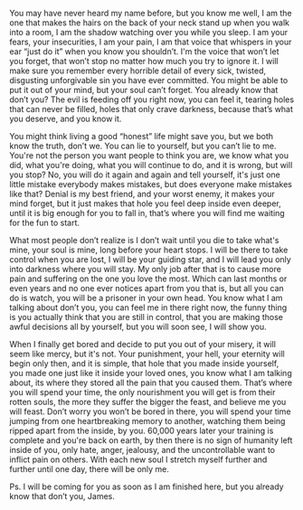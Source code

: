  

You may have never heard my name before, but you know me well, I am the one that makes the hairs on the back of your neck stand up when you walk into a room, I am the shadow watching over you while you sleep. I am your fears, your insecurities, I am your pain, I am that voice that whispers in your ear “just do it” when you know you shouldn’t. I'm the voice that won’t let you forget, that won’t stop no matter how much you try to ignore it. I will make sure you remember every horrible detail of every sick, twisted, disgusting unforgivable sin you have ever committed. You might be able to put it out of your mind, but your soul can’t forget. You already know that don’t you? The evil is feeding off you right now, you can feel it, tearing holes that can never be filled, holes that only crave darkness, because that’s what you deserve, and you know it. 

You might think living a good “honest” life might save you, but we both know the truth, don’t we. You can lie to yourself, but you can’t lie to me. You're not the person you want people to think you are, we know what you did, what you're doing, what you will continue to do, and it is wrong, but will you stop? No, you will do it again and again and tell yourself, it's just one little mistake everybody makes mistakes, but does everyone make mistakes like that? Denial is my best friend, and your worst enemy, it makes your mind forget, but it just makes that hole you feel deep inside even deeper, until it is big enough for you to fall in, that’s where you will find me waiting for the fun to start. 

What most people don’t realize is I don’t wait until you die to take what's mine, your soul is mine, long before your heart stops. I will be there to take control when you are lost, I will be your guiding star, and I will lead you only into darkness where you will stay. My only job after that is to cause more pain and suffering on the one you love the most. Which can last months or even years and no one ever notices apart from you that is, but all you can do is watch, you will be a prisoner in your own head. You know what I am talking about don’t you, you can feel me in there right now, the funny thing is you actually think that you are still in control, that you are making those awful decisions all by yourself, but you will soon see, I will show you.  

When I finally get bored and decide to put you out of your misery, it will seem like mercy, but it's not. Your punishment, your hell, your eternity will begin only then, and it is simple, that hole that you made inside yourself, you made one just like it inside your loved ones, you know what I am talking about, its where they stored all the pain that you caused them. That’s where you will spend your time, the only nourishment you will get is from their rotten souls, the more they suffer the bigger the feast, and believe me you will feast. Don’t worry you won’t be bored in there, you will spend your time jumping from one heartbreaking memory to another, watching them being ripped apart from the inside, by you. 60,000 years later your training is complete and you're back on earth, by then there is no sign of humanity left inside of you, only hate, anger, jealousy, and the uncontrollable want to inflict pain on others. With each new soul I stretch myself further and further until one day, there will be only me. 

Ps. I will be coming for you as soon as I am finished here, but you already know that don’t you, James.